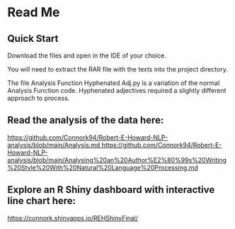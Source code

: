 # Read Me


## Quick Start
Download the files and open in the IDE of your choice.

You will need to extract the RAR file with the texts into the project directory.

The file Analysis Function Hyphenated Adj.py is a variation of the normal Analysis Function code. Hyphenated adjectives required a slightly different approach to process.

## Read the analysis of the data here:
[https://github.com/Connork94/Robert-E-Howard-NLP-analysis/blob/main/Analysis.md
](https://github.com/Connork94/Robert-E-Howard-NLP-analysis/blob/main/Analysing%20an%20Author%E2%80%99s%20Writing%20Style%20With%20Natural%20Language%20Processing.md)https://github.com/Connork94/Robert-E-Howard-NLP-analysis/blob/main/Analysing%20an%20Author%E2%80%99s%20Writing%20Style%20With%20Natural%20Language%20Processing.md

## Explore an R Shiny dashboard with interactive line chart here:
https://connork.shinyapps.io/REHShinyFinal/


